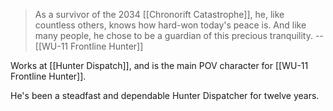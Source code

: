 > As a survivor of the 2034 [[Chronorift Catastrophe]], he, like countless others, knows how hard-won today's peace is. And like many people, he chose to be a guardian of this precious tranquility.
> -- [[WU-11 Frontline Hunter]]

Works at [[Hunter Dispatch]], and is the main POV character for [[WU-11 Frontline Hunter]].

He's been a steadfast and dependable Hunter Dispatcher for twelve years.